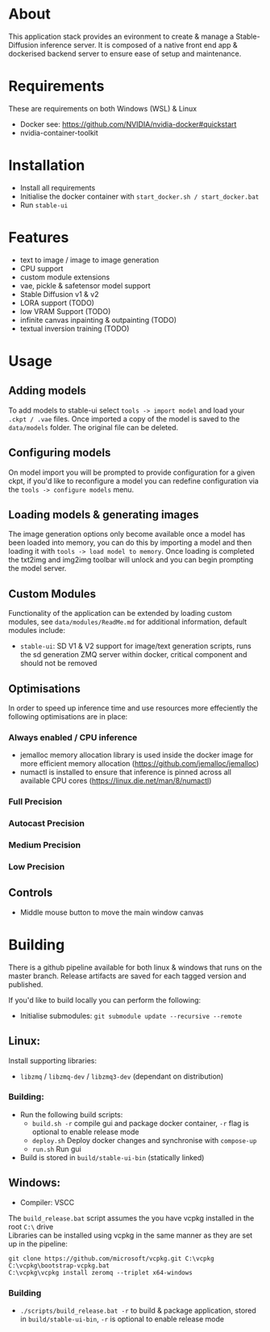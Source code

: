# About

This application stack provides an evironment to create & manage a Stable-Diffusion inference server.
It is composed of a native front end app & dockerised backend server to ensure ease of setup and maintenance.

# Requirements

These are requirements on both Windows (WSL) & Linux

- Docker see: https://github.com/NVIDIA/nvidia-docker#quickstart
- nvidia-container-toolkit

# Installation

- Install all requirements
- Initialise the docker container with `start_docker.sh / start_docker.bat`
- Run `stable-ui`

# Features

- text to image / image to image generation
- CPU support
- custom module extensions
- vae, pickle & safetensor model support
- Stable Diffusion v1 & v2
- LORA support (TODO)
- low VRAM Support (TODO)
- infinite canvas inpainting & outpainting (TODO)
- textual inversion training (TODO)

# Usage

## Adding models

To add models to stable-ui select `tools -> import model` and load your `.ckpt / .vae` files. Once imported a copy of the model is saved
to the `data/models` folder. The original file can be deleted.

## Configuring models

On model import you will be prompted to provide configuration for a given ckpt, if you'd like to reconfigure a model you can
redefine configuration via the `tools -> configure models` menu.

## Loading models & generating images

The image generation options only become available once a model has been loaded into memory, you can do this by importing a model and then loading it with
`tools -> load model to memory`. Once loading is completed the txt2img and img2img toolbar will unlock and you can begin prompting the model server.

## Custom Modules

Functionality of the application can be extended by loading custom modules, see `data/modules/ReadMe.md` for additional information, default modules include:

- `stable-ui`: SD V1 & V2 support for image/text generation scripts, runs the sd generation ZMQ server within docker, critical component and should not be removed

## Optimisations

In order to speed up inference time and use resources more effeciently the following optimisations are in place:

### Always enabled / CPU inference

- jemalloc memory allocation library is used inside the docker image for more efficient memory allocation (https://github.com/jemalloc/jemalloc)
- numactl is installed to ensure that inference is pinned across all available CPU cores (https://linux.die.net/man/8/numactl)

### Full Precision

### Autocast Precision

### Medium Precision

### Low Precision

## Controls

- Middle mouse button to move the main window canvas

# Building

There is a github pipeline available for both linux & windows that runs on the master branch.
Release artifacts are saved for each tagged version and published.

If you'd like to build locally you can perform the following:

- Initialise submodules: `git submodule update --recursive --remote`

## Linux:

Install supporting libraries:

- `libzmq` / `libzmq-dev` / `libzmq3-dev` (dependant on distribution)

### Building:

- Run the following build scripts:
  - `build.sh -r` compile gui and package docker container, `-r` flag is optional to enable release mode
  - `deploy.sh` Deploy docker changes and synchronise with `compose-up`
  - `run.sh` Run gui
- Build is stored in `build/stable-ui-bin` (statically linked)

## Windows:

- Compiler: VSCC

The `build_release.bat` script assumes the you have vcpkg installed in the root `C:\` drive<br>
Libraries can be installed using vcpkg in the same manner as they are set up in the pipeline:

```
git clone https://github.com/microsoft/vcpkg.git C:\vcpkg
C:\vcpkg\bootstrap-vcpkg.bat
C:\vcpkg\vcpkg install zeromq --triplet x64-windows
```

### Building

- `./scripts/build_release.bat -r` to build & package application, stored in `build/stable-ui-bin`, `-r` is optional to enable release mode
